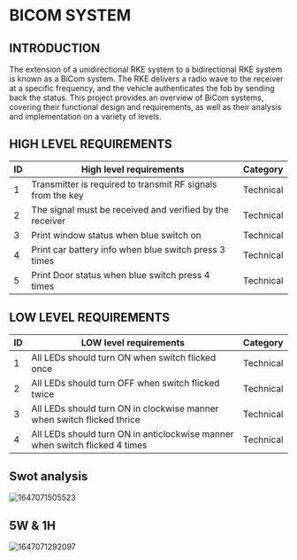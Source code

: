 # BICOM SYSTEM


## INTRODUCTION
The extension of a unidirectional RKE system to a bidirectional RKE system is known as a BiCom system. The RKE delivers a radio wave to the receiver at a specific frequency, and the vehicle authenticates the fob by sending back the status. This project provides an overview of BiCom systems, covering their functional design and requirements, as well as their analysis and implementation on a variety of levels.

## HIGH LEVEL REQUIREMENTS
|ID|High level requirements| Category |
|-|------------------------| ------- |
|1|Transmitter is required to transmit RF signals from the key|Technical|
|2|The signal must be received and verified by the receiver|Technical|
|3|Print window status when blue switch on|Technical|
|4|Print car battery info when blue switch press 3 times|Technical|
|5|Print Door status when blue switch press 4 times|Technical|

## LOW LEVEL REQUIREMENTS
|ID|LOW level requirements| Category |
|-|------------------------| ------- |
|1|All LEDs should turn ON when switch flicked once|Technical|
|2|All LEDs should turn OFF when switch flicked twice|Technical|
|3|All LEDs should turn ON in clockwise manner when switch flicked thrice|Technical|
|4|All LEDs should turn ON in anticlockwise manner when switch flicked 4 times|Technical|

## Swot analysis
![1647071505523](https://user-images.githubusercontent.com/46928815/158009280-fd2f7251-e6dd-43e2-8f21-0174c8381c74.png)

## 5W & 1H
![1647071292097](https://user-images.githubusercontent.com/46928815/158009185-bc6fc445-d49c-4fda-9cab-2b3df7dd711b.png)


